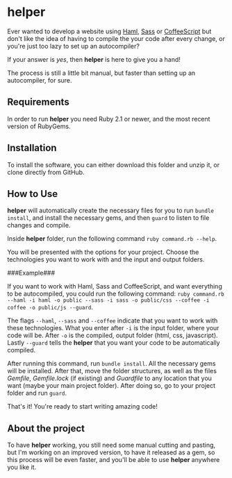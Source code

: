 helper
=======
Ever wanted to develop a website using [Haml](haml.info), [Sass](sass-lang.com) or [CoffeeScript](coffeescript.org) but don't like the idea of having to compile the your code after every change, or you're just too lazy to set up an autocompiler?

If your answer is *yes*, then **helper** is here to give you a hand!

The process is still a little bit manual, but faster than setting up an autocompiler, for sure.

Requirements
------------
In order to run **helper** you need Ruby 2.1 or newer, and the most recent version of RubyGems.

Installation
------------
To install the software, you can either download this folder and unzip it, or clone directly from GitHub.

How to Use
-----------
**helper** will automatically create the necessary files for you to run `bundle install`, and install the necessary gems, and then `guard` to listen to file changes and compile.

Inside **helper** folder, run the following command `ruby command.rb --help`.

You will be presented with the options for your project. Choose the technologies you want to work with and the input and output folders.

###Example###

If you want to work with Haml, Sass and CoffeeScript, and want everything to be autocompiled, you could run the following command: `ruby command.rb --haml -i haml -o public --sass -i sass -o public/css --coffee -i coffee -o public/js --guard`.

The flags `--haml`, `--sass` and `--coffee` indicate that you want to work with these technologies. What you enter after `-i` is the input folder, where your code will be. After `-o` is the compiled, output folder (html, css, javascript). Lastly `--guard` tells the **helper** that you want your code to be automatically compiled.

After running this command, run `bundle install`. All the necessary gems will be installed. After that, move the folder structures, as well as the files *Gemfile*, *Gemfile.lock* (if existing) and *Guardfile* to any location that you want (maybe your main project folder). After doing so, go to your project folder and run `guard`.

That's it! You're ready to start writing amazing code!

About the project
-----------------
To have **helper** working, you still need some manual cutting and pasting, but I'm working on an improved version, to have it released as a gem, so this process will be even faster, and you'll be able to use **helper** anywhere you like it.
